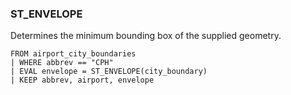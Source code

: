 <!--
This is generated by ESQL’s AbstractFunctionTestCase. Do no edit it. See ../README.md for how to regenerate it.
-->

### ST_ENVELOPE
Determines the minimum bounding box of the supplied geometry.

```
FROM airport_city_boundaries
| WHERE abbrev == "CPH"
| EVAL envelope = ST_ENVELOPE(city_boundary)
| KEEP abbrev, airport, envelope
```
